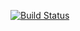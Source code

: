 [![Build Status](https://travis-ci.org/Universiteitsbibliotheek/biblio-tests.svg?branch=master)](https://travis-ci.org/Universiteitsbibliotheek/biblio-tests)
